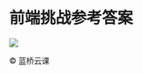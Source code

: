 # 前端挑战参考答案

![](https://repobeats.axiom.co/api/embed/f93a594b9c50a648371aa352ab15614515000540.svg)

©️ 蓝桥云课
